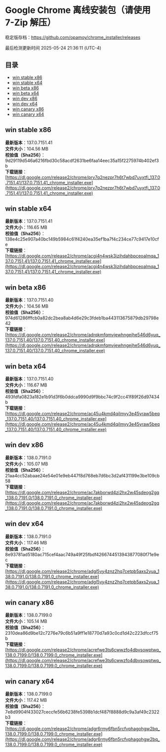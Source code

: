 # Google Chrome 离线安装包（请使用 7-Zip 解压）
稳定版存档：<https://github.com/opamoy/chrome_installer/releases>

最后检测更新时间
2025-05-24 21:36:11 (UTC-4)


## 目录
* [win stable x86](https://github.com/opamoy/chrome_installer?tab=readme-ov-file#win-stable-x86)
* [win stable x64](https://github.com/opamoy/chrome_installer?tab=readme-ov-file#win-stable-x64)
* [win beta x86](https://github.com/opamoy/chrome_installer?tab=readme-ov-file#win-beta-x86)
* [win beta x64](https://github.com/opamoy/chrome_installer?tab=readme-ov-file#win-beta-x64)
* [win dev x86](https://github.com/opamoy/chrome_installer?tab=readme-ov-file#win-dev-x86)
* [win dev x64](https://github.com/opamoy/chrome_installer?tab=readme-ov-file#win-dev-x64)
* [win canary x86](https://github.com/opamoy/chrome_installer?tab=readme-ov-file#win-canary-x86)
* [win canary x64](https://github.com/opamoy/chrome_installer?tab=readme-ov-file#win-canary-x64)

## win stable x86
**最新版本**：137.0.7151.41  
**文件大小**：104.56 MB  
**校验值（Sha256）**：9d29119d546a6216fbd30c58acdf2631be6faa14eec35a15f2275974b402ef3b  
**下载链接**：[https://dl.google.com/release2/chrome/prv7q2nezpr7h6t7wbd7uyxtfi_137.0.7151.41/137.0.7151.41_chrome_installer.exe](https://dl.google.com/release2/chrome/prv7q2nezpr7h6t7wbd7uyxtfi_137.0.7151.41/137.0.7151.41_chrome_installer.exe)  

## win stable x64
**最新版本**：137.0.7151.41  
**文件大小**：116.65 MB  
**校验值（Sha256）**：138e4c25e907a40bc149b5984c61f4240ea35ef1ba7f4c234ce77c9417e10cfe  
**下载链接**：[https://dl.google.com/release2/chrome/acgi4n4wsk3izihdahbpceoalmqa_137.0.7151.41/137.0.7151.41_chrome_installer.exe](https://dl.google.com/release2/chrome/acgi4n4wsk3izihdahbpceoalmqa_137.0.7151.41/137.0.7151.41_chrome_installer.exe)  

## win beta x86
**最新版本**：137.0.7151.40  
**文件大小**：104.56 MB  
**校验值（Sha256）**：974d61286fffcb0a82dc2bea8ab4d6e29c3fdeb1ba443113675879db29798e42  
**下载链接**：[https://dl.google.com/release2/chrome/adrqkmfqmvjewhngejhe546d6yuq_137.0.7151.40/137.0.7151.40_chrome_installer.exe](https://dl.google.com/release2/chrome/adrqkmfqmvjewhngejhe546d6yuq_137.0.7151.40/137.0.7151.40_chrome_installer.exe)  

## win beta x64
**最新版本**：137.0.7151.40  
**文件大小**：116.67 MB  
**校验值（Sha256）**：493fdfa0823a182e1b91d3f6b0ddca9990d9f9bbc74c9f2cc41f89f26d97434b  
**下载链接**：[https://dl.google.com/release2/chrome/ac45u4kmd4qilmyy3e45yraw5beq_137.0.7151.40/137.0.7151.40_chrome_installer.exe](https://dl.google.com/release2/chrome/ac45u4kmd4qilmyy3e45yraw5beq_137.0.7151.40/137.0.7151.40_chrome_installer.exe)  

## win dev x86
**最新版本**：138.0.7191.0  
**文件大小**：105.07 MB  
**校验值（Sha256）**：21aa4cc52abaae24e54e01e9eb447f8d768eb7d6bc3d2af431199e3be109cb58  
**下载链接**：[https://dl.google.com/release2/chrome/ac7akborwd4zi2hx2w45sdeog2gq_138.0.7191.0/138.0.7191.0_chrome_installer.exe](https://dl.google.com/release2/chrome/ac7akborwd4zi2hx2w45sdeog2gq_138.0.7191.0/138.0.7191.0_chrome_installer.exe)  

## win dev x64
**最新版本**：138.0.7191.0  
**文件大小**：117.46 MB  
**校验值（Sha256）**：8e93781ad5180ac715cef4aac749a49f25fbdf4266744513943877080f71e9ec  
**下载链接**：[https://dl.google.com/release2/chrome/adgl5vy4znz2hq7cetpb5axs2yua_138.0.7191.0/138.0.7191.0_chrome_installer.exe](https://dl.google.com/release2/chrome/adgl5vy4znz2hq7cetpb5axs2yua_138.0.7191.0/138.0.7191.0_chrome_installer.exe)  

## win canary x86
**最新版本**：138.0.7199.0  
**文件大小**：105.14 MB  
**校验值（Sha256）**：2310dea86d9be12c7276e79c6b51a9ff1e18770d7a93c0cd1d42c223dfccf75b  
**下载链接**：[https://dl.google.com/release2/chrome/acrefwe3ts6cwwzfo4dbvsowptwq_138.0.7199.0/138.0.7199.0_chrome_installer.exe](https://dl.google.com/release2/chrome/acrefwe3ts6cwwzfo4dbvsowptwq_138.0.7199.0/138.0.7199.0_chrome_installer.exe)  

## win canary x64
**最新版本**：138.0.7199.0  
**文件大小**：117.42 MB  
**校验值（Sha256）**：7e8d9904f433027ceccfe56b6238fe5398b1dcf487f8888d9c9a3af49c2322b3  
**下载链接**：[https://dl.google.com/release2/chrome/adgr6rmy6fbn5rcfvphagohgw2bq_138.0.7199.0/138.0.7199.0_chrome_installer.exe](https://dl.google.com/release2/chrome/adgr6rmy6fbn5rcfvphagohgw2bq_138.0.7199.0/138.0.7199.0_chrome_installer.exe)  

